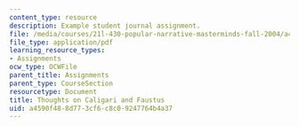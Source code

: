 ```yaml
---
content_type: resource
description: Example student journal assignment.
file: /media/courses/21l-430-popular-narrative-masterminds-fall-2004/a4590f488d773cf6c8c09247764b4a37_MIT21L_430F04_caligari.pdf
file_type: application/pdf
learning_resource_types:
- Assignments
ocw_type: OCWFile
parent_title: Assignments
parent_type: CourseSection
resourcetype: Document
title: Thoughts on Caligari and Faustus
uid: a4590f48-8d77-3cf6-c8c0-9247764b4a37
---
```


